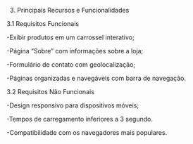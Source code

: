 3. Principais Recursos e           Funcionalidades

  3.1   Requisitos Funcionais

-Exibir produtos em um carrossel interativo;

-Página “Sobre” com informações sobre a loja;

-Formulário de contato com geolocalização;

-Páginas organizadas e navegáveis com barra de 
 navegação.

  3.2   Requisitos Não Funcionais

-Design responsivo para dispositivos móveis;

-Tempos de carregamento inferiores a 3 segundo.

-Compatibilidade com os navegadores mais populares.
